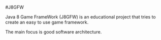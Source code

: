 #J8GFW

Java 8 Game FrameWork (J8GFW) is an educational project that tries to create an easy to use game framework.

The main focus is good software architecture.
